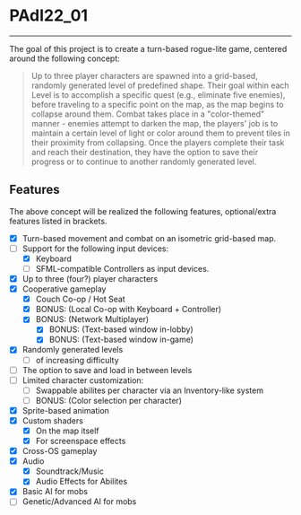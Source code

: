 # PAdI22_01

---

The goal of this project is to create a turn-based rogue-lite game, centered around the following concept:

> Up to three player characters are spawned into a grid-based, randomly generated level of predefined shape.
> Their goal within each Level is to accomplish a specific quest (e.g., eliminate five enemies), before traveling to a specific point on the map, as the map begins to collapse around them.
> Combat takes place in a "color-themed" manner - enemies attempt to darken the map, the players' job is to maintain a certain level of light or color around them to prevent tiles in their proximity from collapsing.
> Once the players complete their task and reach their destination, they have the option to save their progress or to continue to another randomly generated level. 

## Features

The above concept will be realized the following features, optional/extra features listed in brackets.

 - [x] Turn-based movement and combat on an isometric grid-based map.
 - [ ] Support for the following input devices:
   - [x] Keyboard
   - [ ] SFML-compatible Controllers as input devices.
 - [x] Up to three (four?) player characters
 - [x] Cooperative gameplay
   - [x] Couch Co-op / Hot Seat
   - [x] BONUS: (Local Co-op with Keyboard + Controller)
   - [x] BONUS: (Network Multiplayer)
      - [x] BONUS: (Text-based window in-lobby)
      - [x] BONUS: (Text-based window in-game)
 - [x] Randomly generated levels
   - [ ] of increasing difficulty
 - [ ] The option to save and load in between levels
 - [ ] Limited character customization:
   - [ ] Swappable abilites per character via an Inventory-like system
   - [ ] BONUS: (Color selection per character)
 - [x] Sprite-based animation
 - [x] Custom shaders
   - [x] On the map itself
   - [x] For screenspace effects
 - [x] Cross-OS gameplay
 - [x] Audio
   - [x] Soundtrack/Music
   - [x] Audio Effects for Abilites
 - [x] Basic AI for mobs
 - [ ] Genetic/Advanced AI for mobs